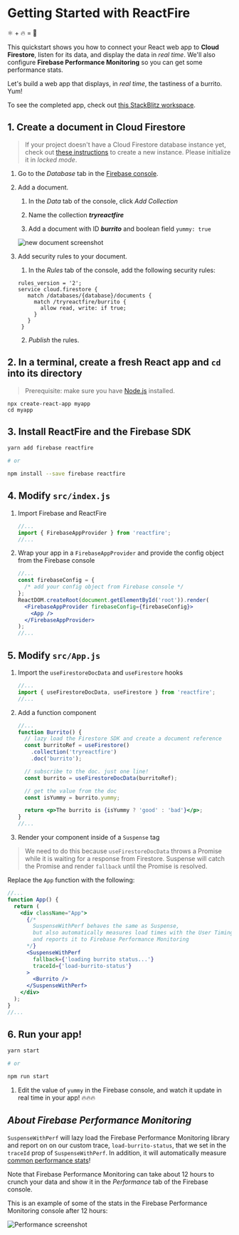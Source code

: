 # Getting Started with ReactFire

⚛ + 🔥 = 🌯

This quickstart shows you how to connect your React web app to **Cloud Firestore**, listen for its data, and display the data in _real time_. We'll also configure **Firebase Performance Monitoring** so you can get some performance stats.

Let's build a web app that displays, in _real time_, the tastiness of a burrito. Yum!

To see the completed app, check out [this StackBlitz workspace](https://stackblitz.com/fork/reactfire-sample).

## 1. Create a document in Cloud Firestore
> If your project doesn't have a Cloud Firestore database instance yet, check out [these instructions](https://firebase.google.com/docs/firestore/quickstart#create) to create a new instance.  Please initialize it in _locked mode_.

1. Go to the _Database_ tab in the [Firebase console](https://console.firebase.google.com).
 
1. Add a document.

   1. In the _Data_ tab of the console, click _Add Collection_

   1. Name the collection **_tryreactfire_**
   1. Add a document with ID **_burrito_** and boolean field `yummy: true`

   ![new document screenshot](https://firebasestorage.googleapis.com/v0/b/rxfire-525a3.appspot.com/o/docs%2FScreen%20Shot%202019-07-03%20at%202.19.11%20PM.png?alt=media&token=052d27ea-5db1-4a02-aad0-a3f017c1a975)

1. Add security rules to your document.

    1. In the _Rules_ tab of the console, add the following security rules:
   
   ```text
   rules_version = '2';
   service cloud.firestore {
      match /databases/{database}/documents {
        match /tryreactfire/burrito {
          allow read, write: if true;
        }
      }
    } 
   ```
    2. _Publish_ the rules.


## 2. In a terminal, create a fresh React app and `cd` into its directory

> Prerequisite: make sure you have [Node.js](https://nodejs.org/en/) installed.

```shell
npx create-react-app myapp
cd myapp
```

## 3. Install ReactFire and the Firebase SDK

```bash
yarn add firebase reactfire

# or

npm install --save firebase reactfire
```



## 4. Modify `src/index.js`

1. Import Firebase and ReactFire

   ```js
   //...
   import { FirebaseAppProvider } from 'reactfire';
   //...
   ```

1. Wrap your app in a `FirebaseAppProvider` and provide the config object from the Firebase console

   ```jsx
   //...
   const firebaseConfig = {
     /* add your config object from Firebase console */
   };
   ReactDOM.createRoot(document.getElementById('root')).render(
     <FirebaseAppProvider firebaseConfig={firebaseConfig}>
       <App />
     </FirebaseAppProvider>
   );
   //...
   ```

## 5. Modify `src/App.js`

1. Import the `useFirestoreDocData` and `useFirestore` hooks

   ```js
   //...
   import { useFirestoreDocData, useFirestore } from 'reactfire';
   //...
   ```

1. Add a function component

   ```jsx
   //...
   function Burrito() {
     // lazy load the Firestore SDK and create a document reference
     const burritoRef = useFirestore()
       .collection('tryreactfire')
       .doc('burrito');

     // subscribe to the doc. just one line!
     const burrito = useFirestoreDocData(burritoRef);

     // get the value from the doc
     const isYummy = burrito.yummy;

     return <p>The burrito is {isYummy ? 'good' : 'bad'}</p>;
   }
   //...
   ```

1. Render your component inside of a `Suspense` tag

> We need to do this because `useFirestoreDocData` throws a Promise while it is waiting for a response from Firestore. Suspense will catch the Promise and render `fallback` until the Promise is resolved.

Replace the `App` function with the following:

```jsx
//...
function App() {
  return (
    <div className="App">
      {/*
        SuspenseWithPerf behaves the same as Suspense,
        but also automatically measures load times with the User Timing API
        and reports it to Firebase Performance Monitoring
      */}
      <SuspenseWithPerf
        fallback={'loading burrito status...'}
        traceId={'load-burrito-status'}
      >
        <Burrito />
      </SuspenseWithPerf>
    </div>
  );
}
//...
```

## 6. Run your app!

```bash
yarn start

# or

npm run start
```

1. Edit the value of `yummy` in the Firebase console, and watch it update in real time in your app! 🔥🔥🔥

## _About Firebase Performance Monitoring_

`SuspenseWithPerf` will lazy load the Firebase Performance Monitoring library and report on on our custom trace, `load-burrito-status`, that we set in the `traceId` prop of `SuspenseWithPerf`. In addition, it will automatically measure [common performance stats](https://firebase.google.com/docs/perf-mon/automatic-web)!

Note that Firebase Performance Monitoring can take about 12 hours to crunch your data and show it in the _Performance_ tab of the Firebase console.

This is an example of some of the stats in the Firebase Performance Monitoring console after 12 hours:

![Performance screenshot](https://firebasestorage.googleapis.com/v0/b/rxfire-525a3.appspot.com/o/docs%2FScreen%20Shot%202019-07-03%20at%202.43.29%20PM.png?alt=media&token=079547b5-ba5d-46bc-acfa-d9dedc184dc5)
